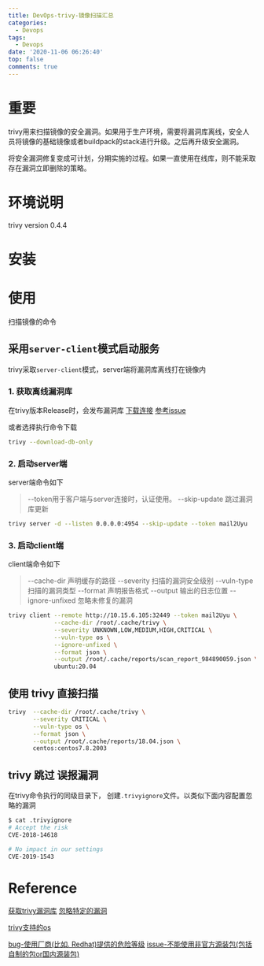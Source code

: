 ```yaml
---
title: DevOps-trivy-镜像扫描汇总
categories:
  - Devops
tags:
  - Devops
date: '2020-11-06 06:26:40'
top: false
comments: true
---
```


# 重要
trivy用来扫描镜像的安全漏洞。如果用于生产环境，需要将漏洞库离线，安全人员将镜像的基础镜像或者buildpack的stack进行升级。之后再升级安全漏洞。

将安全漏洞修复变成可计划，分期实施的过程。如果一直使用在线库，则不能采取存在漏洞立即删除的策略。

# 环境说明
trivy version 0.4.4

# 安装

# 使用
扫描镜像的命令

## 采用`server-client`模式启动服务
trivy采取`server-client`模式，server端将漏洞库离线打在镜像内

### 1. 获取离线漏洞库

在trivy版本Release时，会发布漏洞库
[下载连接](https://github.com/aquasecurity/trivy-db/releases)
[参考issue](https://github.com/aquasecurity/trivy/issues/423)

或者选择执行命令下载
```bash
trivy --download-db-only
```

### 2. 启动server端
server端命令如下
> --token用于客户端与server连接时，认证使用。
> --skip-update 跳过漏洞库更新

```bash
trivy server -d --listen 0.0.0.0:4954 --skip-update --token mail2Uyu
```

### 3. 启动client端
client端命令如下
> --cache-dir 声明缓存的路径
> --severity  扫描的漏洞安全级别
> --vuln-type 扫描的漏洞类型
> --format    声明报告格式
> --output    输出的日志位置
> --ignore-unfixed 忽略未修复的漏洞

```bash
trivy client --remote http://10.15.6.105:32449 --token mail2Uyu \
             --cache-dir /root/.cache/trivy \
             --severity UNKNOWN,LOW,MEDIUM,HIGH,CRITICAL \
             --vuln-type os \
             --ignore-unfixed \
             --format json \
             --output /root/.cache/reports/scan_report_984890059.json \
             ubuntu:20.04
```

## 使用 trivy 直接扫描
```bash
trivy  --cache-dir /root/.cache/trivy \
       --severity CRITICAL \
       --vuln-type os \
       --format json \
       --output /root/.cache/reports/18.04.json \
       centos:centos7.8.2003
```

## trivy 跳过 误报漏洞
在trivy命令执行的同级目录下， 创建`.trivyignore`文件。以类似下面内容配置忽略的漏洞
```bash
$ cat .trivyignore
# Accept the risk
CVE-2018-14618

# No impact in our settings
CVE-2019-1543
```

# Reference
[获取trivy漏洞库](https://github.com/aquasecurity/trivy/issues/423)
[忽略特定的漏洞](https://github.com/aquasecurity/trivy#ignore-the-specified-vulnerabilities)

[trivy支持的os](https://github.com/aquasecurity/trivy#os-packages)

[bug-使用厂商(比如. Redhat)提供的危险等级](https://github.com/aquasecurity/trivy/issues/310)
[issue-不能使用非官方源装包(包括自制的包or国内源装包)](https://github.com/aquasecurity/trivy/issues/403)
